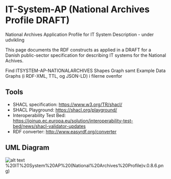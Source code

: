 IT-System-AP (National Archives Profile DRAFT) 
===== 
National Archives Application Profile for IT System Description - under udvikling

This page documents the RDF constructs as applied in a DRAFT for a Danish public-sector specification for describing IT systems for the National Achives. 

Find ITSYSTEM-AP-NATIONALARCHIVES Shapes Graph samt Example Data Graphs (i RDF-XML, TTL, og JSON-LD) i filerne ovenfor

## Tools

* SHACL specification: https://www.w3.org/TR/shacl/
* SHACL Playground: https://shacl.org/playground/
* Interoperability Test Bed: https://joinup.ec.europa.eu/solution/interoperability-test-bed/news/shacl-validator-updates
* RDF converter: http://www.easyrdf.org/converter


## UML Diagram
![alt text](https://github.com/digst/IT-System-AP/blob/master/NationalArchivesProfile/2a)%20IT%20System%20AP%20(National%20Archives%20Profile)v.0.8.6.png)
